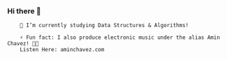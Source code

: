 ### Hi there 👋

        🌱 I’m currently studying Data Structures & Algorithms!

        ⚡ Fun fact: I also produce electronic music under the alias Amin Chavez! 💃🕺
        Listen Here: aminchavez.com
        


<!--
**bmchavez/bmchavez** is a ✨ _special_ ✨ repository because its `README.md` (this file) appears on your GitHub profile.

Here are some ideas to get you started:

- 🔭 I’m currently working on ...
- 🌱 I’m currently learning ...
- 👯 I’m looking to collaborate on ...
- 🤔 I’m looking for help with ...
- 💬 Ask me about ...
- 📫 How to reach me: ...
- 😄 Pronouns: ...
- ⚡ Fun fact: ...
-->
